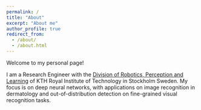 ```yaml
---
permalink: /
title: "About"
excerpt: "About me"
author_profile: true
redirect_from: 
  - /about/
  - /about.html
---
```


Welcome to my personal page!

I am a Research Engineer with the [Division of Robotics, Perception and Learning](https://www.kth.se/rpl/division-of-robotics-perception-and-learning-1.779439) of KTH Royal Institute of Technology in Stockholm Sweden.
My focus is on deep neural networks, with applications on image recognition in dermatology and out-of-distribution detection on fine-grained visual recognition tasks. 